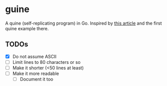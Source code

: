 # guine

A quine (self-replicating program) in Go. Inspired by [this article](http://www.madore.org/~david/computers/quine.html) and the first quine example there.

## TODOs

 - [x] Do not assume ASCII
 - [ ] Limit lines to 80 characters or so
 - [ ] Make it shorter (<50 lines at least)
 - [ ] Make it more readable
    - [ ] Document it too
